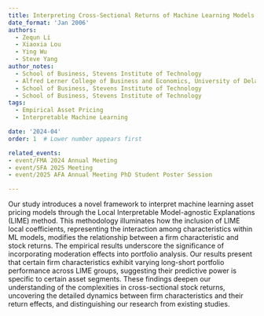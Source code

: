 ```yaml
---
title: Interpreting Cross-Sectional Returns of Machine Learning Models - Firm Characteristics and Moderation Effect through LIME
date_format: 'Jan 2006'
authors:
  - Zequn Li
  - Xiaoxia Lou
  - Ying Wu
  - Steve Yang
author_notes: 
  - School of Business, Stevens Institute of Technology
  - Alfred Lerner College of Business and Economics, University of Delaware
  - School of Business, Stevens Institute of Technology
  - School of Business, Stevens Institute of Technology
tags:
  - Empirical Asset Pricing
  - Interpretable Machine Learning

date: '2024-04'
order: 1  # Lower number appears first

related_events:
- event/FMA 2024 Annual Meeting
- event/SFA 2025 Meeting
- event/2025 AFA Annual Meeting PhD Student Poster Session

---
```

Our study introduces a novel framework to interpret machine learning asset pricing models through the Local Interpretable Model-agnostic Explanations (LIME) method. This methodology illuminates how the inclusion of LIME local coefficients, representing the interaction among characteristics within ML models, modifies the relationship between a firm characteristic and stock returns. The empirical results underscore the significance of incorporating moderation effects into portfolio analysis. Our results present that certain firm characteristics exhibit varying long-short portfolio performance across LIME groups, suggesting their predictive power is specific to certain asset segments. These findings deepen our understanding of the complexities in cross-sectional stock returns, uncovering the detailed dynamics between firm characteristics and their return effects, and distinguishing our research from existing studies.
